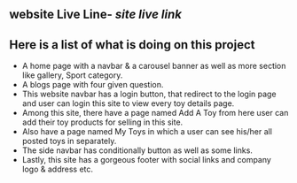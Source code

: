 ## website Live Line- _site live link_

## Here is a list of what is doing on this project
* A home page with a navbar & a carousel banner as well as more section like gallery, Sport category.
* A blogs page with four given question.
* This website navbar has a login button, that redirect to the login page and user can login this site to view every toy details page.
* Among this site, there have a page named Add A Toy from here user can add their toy products for selling in this site.
* Also have a page named My Toys in which a user can see his/her all posted toys in separately.
* The side navbar has conditionally button as well as some links.
* Lastly, this site has a gorgeous footer with social links and company logo & address etc.